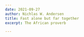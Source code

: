```yaml
---
date: 2021-09-27
author: Nichlas W. Andersen
title: Fast alone but far together
excerpt: The African proverb

---
```


